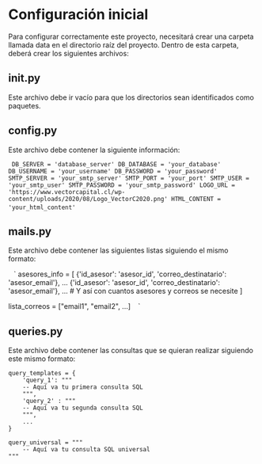 # Configuración inicial

Para configurar correctamente este proyecto, necesitará crear una carpeta llamada data en el directorio raíz del proyecto. Dentro de esta carpeta, deberá crear los siguientes archivos:

## __init__.py
Este archivo debe ir vacío para que los directorios sean identificados como paquetes. 

## config.py 

Este archivo debe contener la siguiente información:

` ` `
DB_SERVER = 'database_server'
DB_DATABASE = 'your_database'
DB_USERNAME = 'your_username'
DB_PASSWORD = 'your_password'
SMTP_SERVER = 'your_smtp_server'
SMTP_PORT = 'your_port'
SMTP_USER = 'your_smtp_user'
SMTP_PASSWORD = 'your_smtp_password'
LOGO_URL = 'https://www.vectorcapital.cl/wp-content/uploads/2020/08/Logo_VectorC2020.png'
HTML_CONTENT = 'your_html_content'
` ` `

## mails.py 

Este archivo debe contener las siguientes listas siguiendo el mismo formato: 

` ` `
asesores_info = [
    {'id_asesor': 'asesor_id', 'correo_destinatario': 'asesor_email'}, ... 
    {'id_asesor': 'asesor_id', 'correo_destinatario': 'asesor_email'}, ... 
    # Y así con cuantos asesores y correos se necesite 
] 

lista_correos = ["email1", "email2", ...]
` ` `

## queries.py 

Este archivo debe contener las consultas que se quieran realizar siguiendo este mismo formato: 

```
query_templates = {
    'query_1': """
    -- Aquí va tu primera consulta SQL 
    """,
    'query_2' : """
    -- Aquí va tu segunda consulta SQL
    """,
    ...
}

query_universal = """
    -- Aquí va tu consulta SQL universal
"""
```
